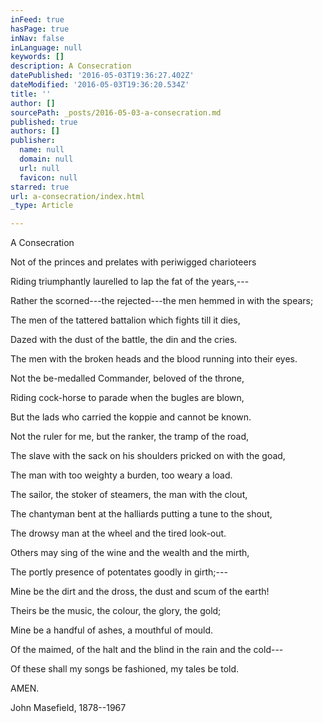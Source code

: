 ```yaml
---
inFeed: true
hasPage: true
inNav: false
inLanguage: null
keywords: []
description: A Consecration
datePublished: '2016-05-03T19:36:27.402Z'
dateModified: '2016-05-03T19:36:20.534Z'
title: ''
author: []
sourcePath: _posts/2016-05-03-a-consecration.md
published: true
authors: []
publisher:
  name: null
  domain: null
  url: null
  favicon: null
starred: true
url: a-consecration/index.html
_type: Article

---
```

A Consecration

Not of the princes and prelates with periwigged charioteers 

Riding triumphantly laurelled to lap the fat of the years,--- 

Rather the scorned---the rejected---the men hemmed in with the spears; 

The men of the tattered battalion which fights till it dies, 

Dazed with the dust of the battle, the din and the cries.

The men with the broken heads and the blood running into their eyes. 

Not the be-medalled Commander, beloved of the throne, 

Riding cock-horse to parade when the bugles are blown, 

But the lads who carried the koppie and cannot be known. 

Not the ruler for me, but the ranker, the tramp of the road,

The slave with the sack on his shoulders pricked on with the goad, 

The man with too weighty a burden, too weary a load. 

The sailor, the stoker of steamers, the man with the clout, 

The chantyman bent at the halliards putting a tune to the shout, 

The drowsy man at the wheel and the tired look-out.

Others may sing of the wine and the wealth and the mirth, 

The portly presence of potentates goodly in girth;--- 

Mine be the dirt and the dross, the dust and scum of the earth! 

Theirs be the music, the colour, the glory, the gold; 

Mine be a handful of ashes, a mouthful of mould.

Of the maimed, of the halt and the blind in the rain and the cold--- 

Of these shall my songs be fashioned, my tales be told. 

AMEN.

John Masefield, 1878--1967